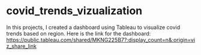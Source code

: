 # covid_trends_vizualization
In this projects, I created a dashboard using Tableau to visualize covid trends based on region. 
Here is the link for the dashboard: 
https://public.tableau.com/shared/MKNG225B7?:display_count=n&:origin=viz_share_link
